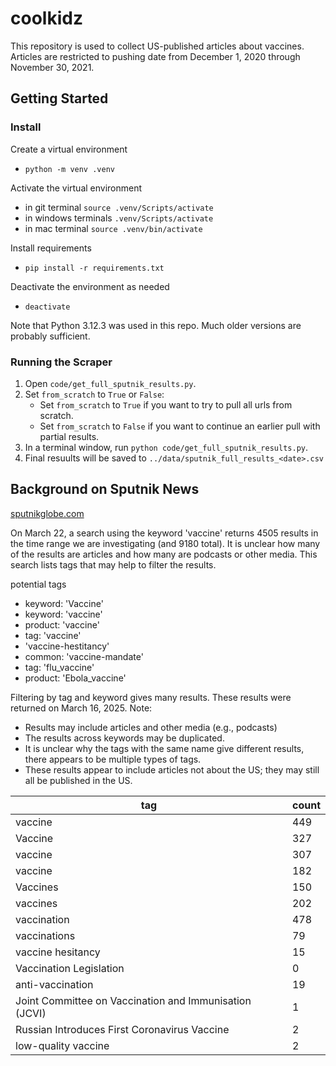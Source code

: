 # coolkidz

This repository is used to collect US-published articles about vaccines. 
Articles are restricted to pushing date from December 1, 2020 through November 30, 2021.

## Getting Started

### Install

Create a virtual environment
- `python -m venv .venv`

Activate the virtual environment
- in git terminal `source .venv/Scripts/activate`
- in windows terminals `.venv/Scripts/activate`
- in mac terminal `source .venv/bin/activate`

Install requirements
- `pip install -r requirements.txt`

Deactivate the environment as needed
- `deactivate`

Note that Python 3.12.3 was used in this repo. 
Much older versions are probably sufficient.

### Running the Scraper

1. Open `code/get_full_sputnik_results.py`. 
2. Set `from_scratch` to `True` or `False`:
    - Set `from_scratch` to `True` if you want to try to pull all urls from scratch. 
    - Set `from_scratch` to `False` if you want to continue an earlier pull with partial results.
3. In a terminal window, run `python code/get_full_sputnik_results.py`.
4. Final resuults will be saved to `../data/sputnik_full_results_<date>.csv`

## Background on Sputnik News

[sputnikglobe.com](https://sputnikglobe.com/search/?query=vaccine)

On March 22, a search using the keyword 'vaccine' returns 4505 results in the time range 
we are investigating (and 9180 total). 
It is unclear how many of the results are articles and how many are podcasts or other 
media.
This search lists tags that may help to filter the results.

potential tags
- keyword: 'Vaccine'
- keyword: 'vaccine'
- product: 'vaccine'
- tag: 'vaccine'
- 'vaccine-hestitancy'
- common: 'vaccine-mandate'
- tag: 'flu_vaccine'
- product: 'Ebola_vaccine'

Filtering by tag and keyword gives many results. 
These results were returned on March 16, 2025. 
Note:
- Results may include articles and other media (e.g., podcasts)
- The results across keywords may be duplicated. 
- It is unclear why the tags with the same name give different results, 
there appears to be multiple types of tags. 
- These results appear to include articles not about the US; 
they may still all be published in the US. 

| tag | count |
|-----|-------|
| vaccine | 449 |
| Vaccine | 327 |
| vaccine | 307 |
| vaccine | 182 |
| Vaccines | 150 |
| vaccines | 202 |
| vaccination | 478 |
| vaccinations | 79 |
| vaccine hesitancy | 15 | 
| Vaccination Legislation | 0 |
| anti-vaccination | 19 |
| Joint Committee on Vaccination and Immunisation (JCVI) | 1 |
| Russian Introduces First Coronavirus Vaccine | 2 |
| low-quality vaccine | 2 |